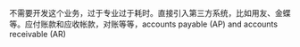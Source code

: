 不需要开发这个业务，过于专业过于耗时。直接引入第三方系统，比如用友、金蝶等。应付账款和应收帐款，对账等等，accounts payable (AP) and accounts receivable (AR) 